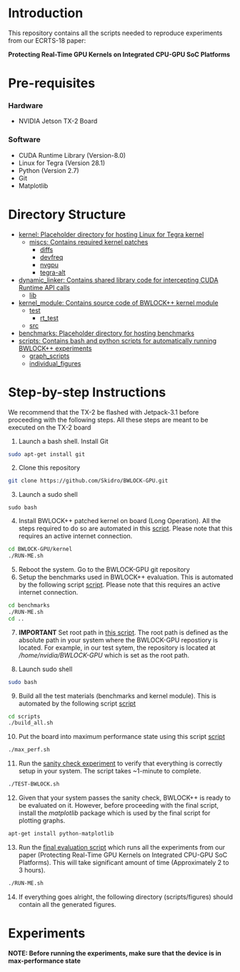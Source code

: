 # Introduction
This repository contains all the scripts needed to reproduce experiments from
our ECRTS-18 paper:

**Protecting Real-Time GPU Kernels on Integrated CPU-GPU SoC Platforms**

# Pre-requisites
### Hardware
+ NVIDIA Jetson TX-2 Board

### Software
+ CUDA Runtime Library (Version-8.0)
+ Linux for Tegra (Version 28.1)
+ Python (Version 2.7)
+ Git
+ Matplotlib

# Directory Structure
  * [kernel: Placeholder directory for hosting Linux for Tegra kernel]( ./kernel)
     * [miscs: Contains required kernel patches]( ./kernel/miscs)
       * [diffs]( ./kernel/miscs/diffs)
       * [devfreq]( ./kernel/miscs/diffs/devfreq)
       * [nvgpu]( ./kernel/miscs/diffs/nvgpu)
       * [tegra-alt]( ./kernel/miscs/diffs/tegra-alt)
   * [dynamic_linker: Contains shared library code for intercepting CUDA Runtime API calls]( ./dynamic_linker)
     * [lib]( ./dynamic_linker/lib)
   * [kernel_module: Contains source code of BWLOCK++ kernel module]( ./kernel_module)
     * [test]( ./kernel_module/test)
       * [rt_test]( ./kernel_module/test/rt_test)
     * [src]( ./kernel_module/src)
   * [benchmarks: Placeholder directory for hosting benchmarks]( ./benchmarks)
   * [scripts: Contains bash and python scripts for automatically running BWLOCK++ experiments]( ./scripts)
       * [graph_scripts]( ./scripts/graph_scripts)
       * [individual_figures]( ./scripts/individual_figures)

# Step-by-step Instructions
We recommend that the TX-2 be flashed with Jetpack-3.1 before proceeding with
the following steps. All these steps are meant to be executed on the TX-2 board

1. Launch a bash shell. Install Git
```bash
sudo apt-get install git
```

2. Clone this repository
```bash
git clone https://github.com/Skidro/BWLOCK-GPU.git
```

3. Launch a sudo shell
```
sudo bash
```

4. Install BWLOCK++ patched kernel on board (Long Operation). All the steps required to do so are automated in this [script]( ./kernel/RUN-ME.sh). Please note that this requires an active internet connection.
```bash
cd BWLOCK-GPU/kernel
./RUN-ME.sh
```

5. Reboot the system. Go to the BWLOCK-GPU git repository
6. Setup the benchmarks used in BWLOCK++ evaluation. This is automated by the following script [script]( ./benchmarks/RUN-ME.sh). Please note that this requires an active internet connection.
```bash
cd benchmarks
./RUN-ME.sh
cd ..
```

7. **IMPORTANT** Set root path in [this script]( ./scripts/functions.sh). The root path is defined as the absolute path in your system where the BWLOCK-GPU repostiory is located. For example, in our test sytem, the repository is located at */home/nvidia/BWLOCK-GPU* which is set as the root path.

8. Launch sudo shell
```bash
sudo bash
```

9. Build all the test materials (benchmarks and kernel module). This is automated by the following script [script]( ./scripts/build_all.sh)
```bash
cd scripts
./build_all.sh
```

10. Put the board into maximum performance state using this script [script]( ./scripts/max_perf.sh)
```bash
./max_perf.sh
```

11. Run the [sanity check experiment]( ./scripts/TEST-BWLOCK.sh) to verify that everything is correctly setup in your system. The script takes ~1-minute to complete.
```bash
./TEST-BWLOCK.sh
```

12. Given that your system passes the sanity check, BWLOCK++ is ready to be evaluated on it. However, before proceeding with the final script, install the *matplotlib* package which is used by the final script for plotting graphs.
```bash
apt-get install python-matplotlib
```

13. Run the [final evaluation script]( ./scripts/RUN-ME.sh) which runs all the experiments from our paper (Protecting Real-Time GPU Kernels on Integrated CPU-GPU SoC Platforms). This will take significant amount of time (Approximately 2 to 3 hours).
```bash
./RUN-ME.sh
```

14. If everything goes alright, the following directory (scripts/figures) should contain all the generated figures.

# Experiments
**NOTE: Before running the experiments, make sure that the device is in max-performance state**

